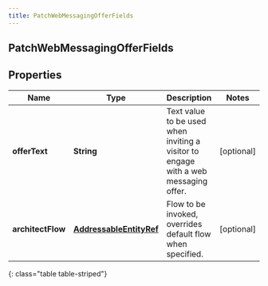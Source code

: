 ```yaml
---
title: PatchWebMessagingOfferFields
---
```

## PatchWebMessagingOfferFields


## Properties

| Name | Type | Description | Notes |
| ------------ | ------------- | ------------- | ------------- |
| **offerText** | <!----><!---->**String**<!----> | Text value to be used when inviting a visitor to engage with a web messaging offer. |  [optional] |
| **architectFlow** | <!----><!---->[**AddressableEntityRef**](AddressableEntityRef.html)<!----> | Flow to be invoked, overrides default flow when specified. |  [optional] |
{: class="table table-striped"}



